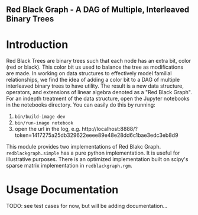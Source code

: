 Red Black Graph - A DAG of Multiple, Interleaved Binary Trees
----------------------------------

# Introduction

Red Black Trees are binary trees such that each node has an extra bit, color (red or black). This color bit us used to balance the tree as modifications are made. In working on data structures to effectively model familial relationships, we find the idea of adding a color bit to a DAG of multiple interleaved binary trees to have utility. The result is a new data structure, operators, and extensions of linear algebra denoted as a "Red Black Graph". For an indepth treatment of the data structure, open the Jupyter notebooks in the notebooks directory. You can easily do this by running:

1. `bin/build-image dev`
2. `bin/run-image notebook`
3. open the url in the log, e.g. http://localhost:8888/?token=1417275a25db329622eeee89e48e28dd6c1bae3edc3eb8d9

This module provides two implementations of Red Blakc Graph. `redblackgraph.simple` has a pure python implementation. It is useful for illustrative purposes. There is an optimized implementation built on scipy's sparse matrix implementation in `redblackgraph.rgm`. 

# Usage Documentation
TODO: see test cases for now, but will be adding documentation... 
